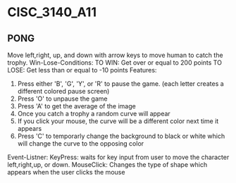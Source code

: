 # CISC_3140_A11
PONG
-------------------------------------------------------------------------------
Move left,right, up, and down with arrow keys to move human to catch the trophy.
Win-Lose-Conditions:
TO WIN: Get over or equal to 200 points
TO LOSE: Get less than or equal to -10 points 
Features:
1) Press either 'B', 'G', 'Y', or 'R' to pause the game. (each letter creates a different colored pause screen)
2) Press 'O' to unpause the game
3) Press 'A' to get the average of the image
4) Once you catch a trophy a random curve will appear
5) If you click your mouse, the curve will be a different color next time it appears
6) Press 'C' to temporarly change the background to black or white which will change the curve to the opposing color

Event-Listner:
KeyPress: waits for key input from user to move the character left,right,up, or down. 
MouseClick: Changes the type of shape which appears when the user clicks the mouse
